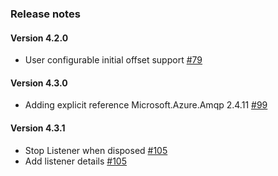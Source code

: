 ### Release notes
<!-- Please add your release notes in the following format:
- My change description (#PR)
-->
#### Version 4.2.0
-  User configurable initial offset support [#79](https://github.com/Azure/azure-functions-kustos-extension/pull/79)

#### Version 4.3.0
- Adding explicit reference Microsoft.Azure.Amqp 2.4.11 [#99](https://github.com/Azure/azure-functions-kustos-extension/pull/99)

#### Version 4.3.1
- Stop Listener when disposed [#105](https://github.com/Azure/azure-functions-kustos-extension/pull/105)
- Add listener details [#105](https://github.com/Azure/azure-functions-kustos-extension/pull/105)
